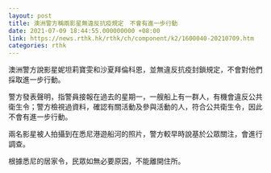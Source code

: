 ```yaml
---
layout: post
title: 澳洲警方稱兩影星無違反抗疫規定　不會有進一步行動
date: 2021-07-09 18:44:55.000000000 +08:00
link: https://news.rthk.hk/rthk/ch/component/k2/1600040-20210709.htm
categories: rthk
---
```


澳洲警方說影星妮坦莉寶雯和沙夏拜倫科恩，並無違反抗疫封鎖規定，不會對他們採取進一步行動。

警方發表聲明，指警員接報在過去的星期一，一艘船上有一群人，有機會違反公共衛生令；警方檢視過資料，確認有關活動及參與活動的人，符合公共衛生令，因此不會有進一步行動。

兩名影星被人拍攝到在悉尼港遊船河的照片，警方較早時說基於公眾關注，會進行調查。

根據悉尼的居家令，民眾如無必要原因，不能離開住所。
